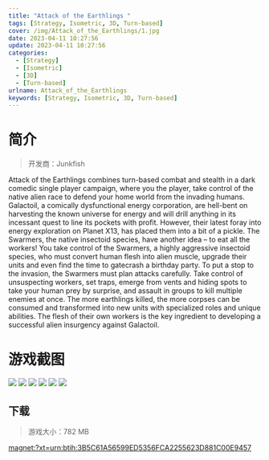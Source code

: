 ```yaml
---
title: "Attack of the Earthlings "
tags: [Strategy, Isometric, 3D, Turn-based]
cover: /img/Attack_of_the_Earthlings/1.jpg
date: 2023-04-11 10:27:56
update: 2023-04-11 10:27:56
categories: 
  - [Strategy]
  - [Isometric]
  - [3D]
  - [Turn-based]
urlname: Attack_of_the_Earthlings
keywords: [Strategy, Isometric, 3D, Turn-based]
---
```

# 简介

> 开发商：Junkfish

Attack of the Earthlings combines turn-based combat and stealth in a dark comedic single player campaign, where you the player, take control of the native alien race to defend your home world from the invading humans.
Galactoil, a comically dysfunctional energy corporation, are hell-bent on harvesting the known universe for energy and will drill anything in its incessant quest to line its pockets with profit. However, their latest foray into energy exploration on Planet X13, has placed them into a bit of a pickle. The Swarmers, the native insectoid species, have another idea – to eat all the workers!
You take control of the Swarmers, a highly aggressive insectoid species, who must convert human flesh into alien muscle, upgrade their units and even find the time to gatecrash a birthday party.
To put a stop to the invasion, the Swarmers must plan attacks carefully. Take control of unsuspecting workers, set traps, emerge from vents and hiding spots to take your human prey by surprise, and assault in groups to kill multiple enemies at once. 
The more earthlings killed, the more corpses can be consumed and transformed into new units with specialized roles and unique abilities. The flesh of their own workers is the key ingredient to developing a successful alien insurgency against Galactoil.

# 游戏截图

![](/img/Attack_of_the_Earthlings/2.jpg)
![](/img/Attack_of_the_Earthlings/3.jpg)
![](/img/Attack_of_the_Earthlings/4.jpg)
![](/img/Attack_of_the_Earthlings/5.jpg)
![](/img/Attack_of_the_Earthlings/6.jpg)
![](/img/Attack_of_the_Earthlings/7.jpg)


## 下载

> 游戏大小：782 MB

[magnet:?xt=urn:btih:3B5C61A56599ED5356FCA2255623D881C00E9457](magnet:?xt=urn:btih:3B5C61A56599ED5356FCA2255623D881C00E9457)